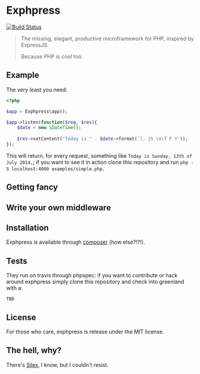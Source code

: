 # Exphpress

[![Build Status](https://travis-ci.org/odino/exphpress.png?branch=master)](https://travis-ci.org/odino/exphpress)

> The missing, elegant, productive microframework for
> PHP, inspired by ExpressJS.
>
> Because PHP is cool too.

## Example

The very least you need:

``` php
<?php

$app = Exphpress\app();

$app->listen(function($req, $res){
    $date = new \DateTime();
    
    $res->setContent("Today is " . $date->format('l, jS \o\f F Y'));
});
```

This will return, for every request, something like
`Today is Sunday, 13th of July 2014,`; if you want to see it in action
clone this repository and run `php -S localhost:4000 examples/simple.php`.

## Getting fancy

## Write your own middleware

## Installation

Exphpress is available through [composer](https://packagist.org/packages/odino/exphpress)
(how else?!?!).

## Tests

They run on travis through phpspec: if you want to contribute or
hack around exphpress simply clone this repository and check into
greenland with a:

```
TBD
```

## License

For those who care, exphpress is release under the MIT license.

## The hell, why?

There's [Silex](http://silex.sensiolabs.org/), I know, but
I couldn't resist.